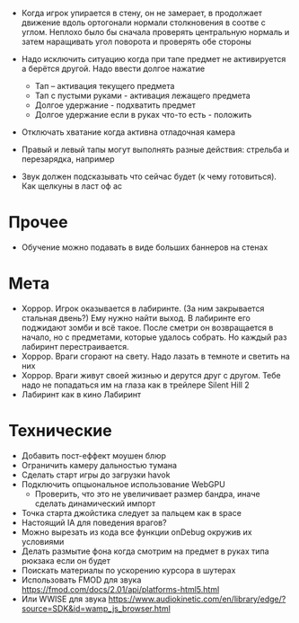 -   Когда игрок упирается в стену, он не замерает, в продолжает движение вдоль ортогонали нормали столкновения в соотве с углом. Неплохо было бы сначала проверять центральную нормаль и затем наращивать угол поворота и проверять обе стороны

-   Надо исключить ситуацию когда при тапе предмет не активируется а берётся другой. Надо ввести долгое нажатие
    -   Тап – активация текущего предмета
    -   Тап с пустыми руками - активация лежащего предмета
    -   Долгое удержание - подхватить предмет
    -   Долгое удержание если в руках что-то есть - положить
-   Отключать хватание когда активна отладочная камера
-   Правый и левый тапы могут выполнять разные действия: стрельба и перезарядка, например
-   Звук должен подсказывать что сейчас будет (к чему готовиться). Как щелкуны в ласт оф ас

# Прочее

-   Обучение можно подавать в виде больших баннеров на стенах

# Мета

-   Хоррор. Игрок оказывается в лабиринте. (За ним закрывается стальная двень?) Ему нужно найти выход. В лабиринте его поджидают зомби и всё такое. После сметри он возвращается в начало, но с предметами, которые удалось собрать. Но каждый раз лабиринт перестраивается.
-   Хоррор. Враги сгорают на свету. Надо лазать в темноте и светить на них
-   Хоррор. Враги живут своей жизнью и дерутся друг с другом. Тебе надо не попадаться им на глаза как в трейлере Silent Hill 2
-   Лабиринт как в кино Лабиринт

# Технические

-   Добавить пост-еффект моушен блюр
-   Ограничить камеру дальностью тумана
-   Сделать старт игры до загрузки havok
-   Подключить опцыональное использование WebGPU
    -   Проверить, что это не увеличивает размер бандра, иначе сделать динамический импорт
-   Точка старта джойстика следует за пальцем как в space
-   Настоящий IA для поведения врагов?
-   Можно вырезать из кода все функции onDebug окружив их условиями
-   Делать размытие фона когда смотрим на предмет в руках типа рюкзака если он будет
-   Поискать материалы по ускорению курсора в шутерах
-   Использовать FMOD для звука https://fmod.com/docs/2.01/api/platforms-html5.html
-   Или WWISE для звука https://www.audiokinetic.com/en/library/edge/?source=SDK&id=wamp_js_browser.html
